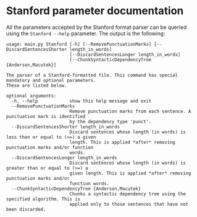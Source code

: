 # Stanford parameter documentation

All the parameters accepted by the Stanford format parser can be queried using the `Stanford --help` parameter. The output is the following:

	usage: main.py Stanford [-h] [--RemovePunctuationMarks] [--DiscardSentencesShorter length_in_words]
							[--DiscardSentencesLonger length_in_words]
							[--ChunkSyntacticDependencyTree {Anderson,Macutek}]

	The parser of a Stanford-formatted file. This command has special mandatory and optional parameters.
	These are listed below.

	optional arguments:
	  -h, --help            show this help message and exit
	  --RemovePunctuationMarks
							Remove punctuation marks from each sentence. A punctuation mark is identified
							by the dependency type 'punct'.
	  --DiscardSentencesShorter length_in_words
							Discard sentences whose length (in words) is less than or equal to (<=) a given
							length. This is applied *after* removing punctuation marks and/or function
							words.
	  --DiscardSentencesLonger length_in_words
							Discard sentences whose length (in words) is greater than or equal to (>=) a
							given length. This is applied *after* removing punctuation marks and/or
							function words.
	  --ChunkSyntacticDependencyTree {Anderson,Macutek}
							Chunks a syntactic dependency tree using the specified algorithm. This is
							applied only to those sentences that have not been discarded.
